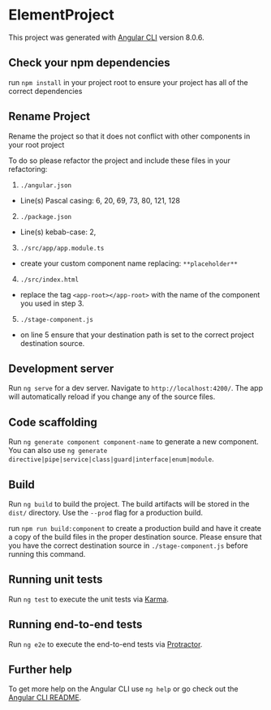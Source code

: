 # ElementProject

This project was generated with [Angular CLI](https://github.com/angular/angular-cli) version 8.0.6.

## Check your npm dependencies
run `npm install` in your project root to ensure your project has all of the correct dependencies

## Rename Project
Rename the project so that it does not conflict with other components in your root project

To do so please refactor the project and include these files in your refactoring:
1. `./angular.json`
  - Line(s) Pascal casing: 6, 20, 69, 73, 80, 121, 128 
2. `./package.json`
  - Line(s) kebab-case: 2, 
3. `./src/app/app.module.ts`
  - create your custom component name replacing: `**placeholder**` 
4. `./src/index.html`
  - replace the tag `<app-root></app-root>` with the name of the component you used in step 3.
5. `./stage-component.js`
  - on line 5 ensure that your destination path is set to the correct project destination source. 
## Development server

Run `ng serve` for a dev server. Navigate to `http://localhost:4200/`. The app will automatically reload if you change any of the source files.

## Code scaffolding

Run `ng generate component component-name` to generate a new component. You can also use `ng generate directive|pipe|service|class|guard|interface|enum|module`.

## Build

Run `ng build` to build the project. The build artifacts will be stored in the `dist/` directory. Use the `--prod` flag for a production build.

run `npm run build:component` to create a production build and have it create a copy of the build files in the proper destination source. Please ensure that you have the correct destination source in `./stage-component.js` before running this command. 

## Running unit tests

Run `ng test` to execute the unit tests via [Karma](https://karma-runner.github.io).

## Running end-to-end tests

Run `ng e2e` to execute the end-to-end tests via [Protractor](http://www.protractortest.org/).

## Further help

To get more help on the Angular CLI use `ng help` or go check out the [Angular CLI README](https://github.com/angular/angular-cli/blob/master/README.md).
